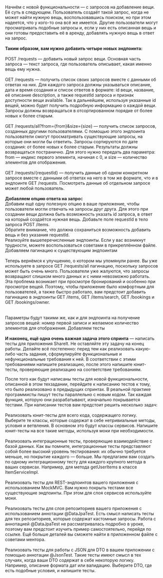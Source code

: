 Начнём с новой функциональности — с запросов на добавление вещи. Её суть в следующем.
Пользователь создаёт такой запрос, когда не может найти нужную вещь, воспользовавшись поиском, но при этом надеется, что у кого-то она всё же имеется. Другие пользователи могут просматривать подобные запросы и, если у них есть описанная вещь и они готовы предоставить её в аренду, добавлять нужную вещь в ответ на запрос.
<br><br>**Таким образом, вам нужно добавить четыре новых эндпоинта:**
<br><br>
POST /requests — добавить новый запрос вещи. Основная часть запроса — текст запроса, где пользователь описывает, какая именно вещь ему нужна.
<br><br>GET /requests — получить список своих запросов вместе с данными об ответах на них. Для каждого запроса должны указываться описание, дата и время создания и список ответов в формате: id вещи, название, её описание description, а также requestId запроса и признак доступности вещи available. Так в дальнейшем, используя указанные id вещей, можно будет получить подробную информацию о каждой вещи. Запросы должны возвращаться в отсортированном порядке от более новых к более старым.
<br><br>GET /requests/all?from={from}&size={size} — получить список запросов, созданных другими пользователями. С помощью этого эндпоинта пользователи смогут просматривать существующие запросы, на которые они могли бы ответить. Запросы сортируются по дате создания: от более новых к более старым. Результаты должны возвращаться постранично. Для этого нужно передать два параметра: from — индекс первого элемента, начиная с 0, и size — количество элементов для отображения.
<br><br>GET /requests/{requestId} — получить данные об одном конкретном запросе вместе с данными об ответах на него в том же формате, что и в эндпоинте GET /requests. Посмотреть данные об отдельном запросе может любой пользователь.
<br><br>
**Добавляем опцию ответа на запро**с<br>
Добавим ещё одну полезную опцию в ваше приложение, чтобы пользователи могли отвечать на запросы друг друга. Для этого при создании вещи должна быть возможность указать id запроса, в ответ на который создаётся нужная вещь.
Добавьте поле requestId в тело запроса POST /items.<br> Обратите внимание, что должна сохраниться возможность добавить вещь и без указания requestId.
<br>Реализуйте вышеперечисленные эндпоинты. Если у вас возникнут трудности, можете воспользоваться советами в прикреплённом файле.
Добавляем пагинацию к существующим эндпоинтам<br>
<br>Теперь вернёмся к улучшению, о котором мы упомянули ранее. Вы уже используете в запросе GET /requests/all пагинацию, поскольку запросов может быть очень много.
Пользователи уже жалуются, что запросы возвращают слишком много данных и с ними невозможно работать. Эта проблема возникает при просмотре бронирований и особенно при просмотре вещей. Поэтому, чтобы приложение было комфортным для пользователей, а также быстро работало, вам предстоит добавить пагинацию в эндпоинты GET /items, GET /items/search, GET /bookings и GET /bookings/owner.  
<br><br>Параметры будут такими же, как и для эндпоинта на получение запросов вещей: номер первой записи и желаемое количество элементов для отображения.
Добавляем тесты
<br><br>**И наконец, ещё одна очень важная задача этого спринта** — написать тесты для приложения ShareIt. Не оставляйте эту задачу на конец работы. Делайте всё постепенно: перед тем как реализовать какую-либо часть задания, сформулируйте функциональные и нефункциональные требования к ней. В соответствии с этими требованиями напишите реализацию, после этого напишите юнит-тесты, проверяющие реализацию на соответствие требованиям.

После того как будут написаны тесты для новой функциональности, описанной в этом техзадании, перейдите к написанию тестов к тому, что было реализовано в предыдущих спринтах. В реальной практике программисты пишут тесты параллельно с новым кодом. Так каждая функция, которую они разрабатывают, изначально покрывается тестами.
При написании тестов вам предстоит решить несколько задач:
<br><br>Реализовать юнит-тесты для всего кода, содержащего логику. Выберите те классы, которые содержат в себе нетривиальные методы, условия и ветвления. В основном это будут классы сервисов. Напишите юнит-тесты на все такие методы, используя моки при необходимости.
<br><br>Реализовать интеграционные тесты, проверяющие взаимодействие с базой данных. Как вы помните, интеграционные тесты представляют собой более высокий уровень тестирования: их обычно требуется меньше, но покрытие каждого — больше. Мы предлагаем вам создать по одному интеграционному тесту для каждого крупного метода в ваших сервисах. Например, для метода getUserItems в классе ItemServiceImpl.
<br><br>Реализовать тесты для REST-эндпоинтов вашего приложения с использованием MockMVC. Вам нужно покрыть тестами все существующие эндпоинты. При этом для слоя сервисов используйте моки.
<br><br>Реализовать тесты для слоя репозиториев вашего приложения с использованием аннотации @DataJpaTest. Есть смысл написать тесты для тех репозиториев, которые содержат кастомные запросы. Работа с аннотацией @DataJpaTest не рассматривалась подробно в уроке, поэтому вам предстоит изучить пример самостоятельно, перейдя по ссылке. Ещё больше деталей вы сможете найти в приложенном файле с советами ментора.
<br><br>Реализовать тесты для работы с JSON для DTO в вашем приложении с помощью аннотации @JsonTest. Такие тесты имеют смысл в тех случаях, когда ваши DTO содержат в себе некоторую логику. Например, описание формата дат или валидацию. Выберите DTO, где есть подобные условия, и напишите тесты.